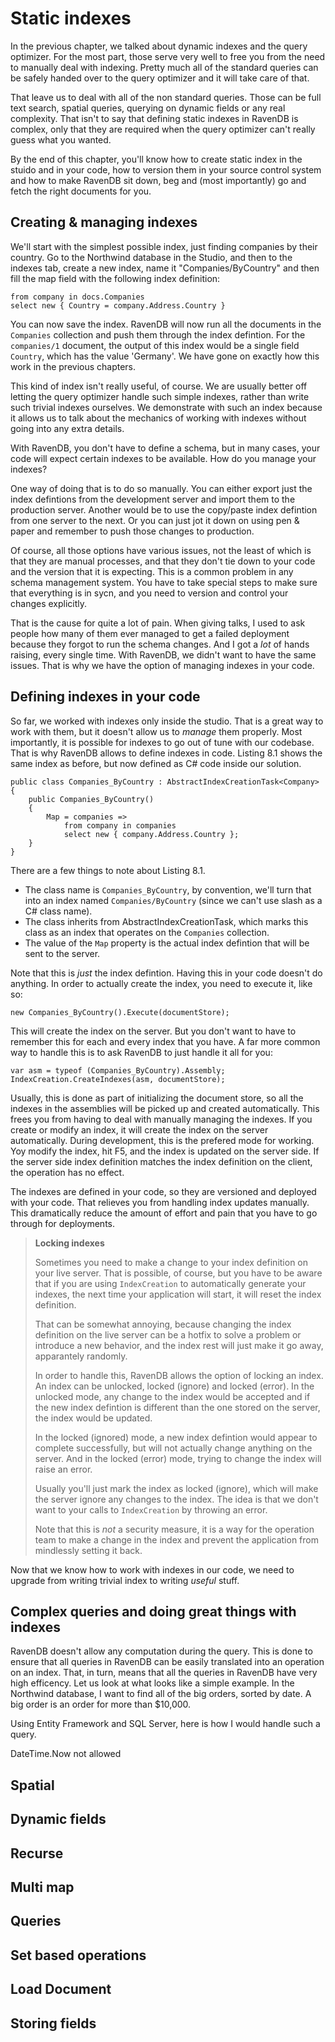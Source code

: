 
# Static indexes

In the previous chapter, we talked about dynamic indexes and the query optimizer. For the most part, those serve very well to free you from the need to manually deal with indexing. Pretty much all of the standard queries can be safely handed over to the query optimizer and it will take care of that.

That leave us to deal with all of the non standard queries. Those can be full text search, spatial queries, querying on dynamic fields or any real complexity. That isn't to say that defining static indexes in RavenDB is complex, only that they are required when the query optimizer can't really guess what you wanted.

By the end of this chapter, you'll know how to create static index in the stuido and in your code, how to version them in your source control system and how to make RavenDB sit down, beg and (most importantly) go and fetch the right documents for you.

## Creating & managing indexes

We'll start with the simplest possible index, just finding companies by their country. Go to the Northwind database in the Studio, and then to the indexes tab, create a new index, name it "Companies/ByCountry" and then fill the map field with the following index definition:

 	from company in docs.Companies
	select new { Country = company.Address.Country }

You can now save the index. RavenDB will now run all the documents in the `Companies` collection and push them through the index defintion. For the `companies/1` document, the output of this index would be a single field `Country`, which has the value 'Germany'. We have gone on exactly how this work in the previous chapters. 

This kind of index isn't really useful, of course. We are usually better off letting the query optimizer handle such simple indexes, rather than write such trivial indexes ourselves.
We demonstrate with such an index because it allows us to talk about the mechanics of working with indexes without going into any extra details.

With RavenDB, you don't have to define a schema, but in many cases, your code will expect certain indexes to be available. How do you manage your indexes? 

One way of doing that is to do so manually. You can either export just the index defintions from the development server and import them to the production server. Another would be to use the copy/paste index defintion from one server to the next. Or you can just jot it down on using pen & paper and remember to push those changes to production.

Of course, all those options have various issues, not the least of which is that they are manual processes, and that they don't tie down to your code and the version that it is expecting. This is a common problem in any schema management system. You have to take special steps to make sure that everything is in sycn, and you need to version and control your changes explicitly.

That is the cause for quite a lot of pain. When giving talks, I used to ask people how many of them ever managed to get a failed deployment because they forgot to run the schema changes. And I got a _lot_ of hands raising, every single time. With RavenDB, we didn't want to have the same issues. That is why we have the option of managing indexes in your code.

## Defining indexes in your code

So far, we worked with indexes only inside the studio. That is a great way to work with them, but it doesn't allow us to _manage_ them properly. Most importantly, it is possible for indexes to go out of tune with our codebase. That is why RavenDB allows to define indexes in code. Listing 8.1 shows the same index as before, but now defined as C# code inside our solution.


```{caption="{Defining index in code}" .cs}
public class Companies_ByCountry : AbstractIndexCreationTask<Company>
{
	public Companies_ByCountry()
	{
		Map = companies =>
			from company in companies
			select new { company.Address.Country };
	}
}
```

There are a few things to note about Listing 8.1. 

* The class name is `Companies_ByCountry`, by convention, we'll turn that into an index named `Companies/ByCountry` (since we can't use slash as a C# class name).
* The class inherits from AbstractIndexCreationTask<Company>, which marks this class as an index that operates on the `Companies` collection.
* The value of the `Map` property is the actual index defintion that will be sent to the server.

Note that this is _just_ the index defintion. Having this in your code doesn't do anything. In order to actually create the index, you need to execute it, like so:

	new Companies_ByCountry().Execute(documentStore);

This will create the index on the server. But you don't want to have to remember this for each and every index that you have. A far more common way to handle this is to ask RavenDB to just handle it all for you:

	var asm = typeof (Companies_ByCountry).Assembly;
	IndexCreation.CreateIndexes(asm, documentStore);

Usually, this is done as part of initializing the document store, so all the indexes in the assemblies will be picked up and created automatically. This frees you from having to deal with manually managing the indexes. If you create or modify an index, it will create the index on the server automatically. During development, this is the prefered mode for working. Yoy modify the index, hit F5, and the index is updated on the server side. If the server side index definition matches the index definition on the client, the operation has no effect. 

The indexes are defined in your code, so they are versioned and deployed with your code. That relieves you from handling index updates manually. This dramatically reduce the amount of effort and pain that you have to go through for deployments.

> **Locking indexes**
>
> Sometimes you need to make a change to your index definition on your live server. That is possible, of course, but you have to be aware that 
> if you are using `IndexCreation` to automatically generate your indexes, the next time your application will start, it will reset the index definition.
> 
> That can be somewhat annoying, because changing the index definition on the live server can be a hotfix to solve a problem or introduce a new behavior, 
> and the index rest will just make it go away, apparantely randomly.
> 
> In order to handle this, RavenDB allows the option of locking an index. An index can be unlocked, locked (ignore) and locked (error). In the unlocked 
> mode, any change to the index would be accepted and if the new index defintion is different than the one stored on the server, the index would be updated.
> 
> In the locked (ignored) mode, a new index defintion would appear to complete successfully, but will not actually change anything on the server. And in 
> the locked (error) mode, trying to change the index will raise an error.
>
> Usually you'll just mark the index as locked (ignore), which will make the server ignore any changes to the index. The idea is that we don't want to 
> your calls to `IndexCreation` by throwing an error.
>
> Note that this is _not_ a security measure, it is a way for the operation team to make a change in the index and prevent the application from mindlessly setting it back.

Now that we know how to work with indexes in our code, we need to upgrade from writing trivial index to writing _useful_ stuff.

## Complex queries and doing great things with indexes

RavenDB doesn't allow any computation during the query. This is done to ensure that all queries in RavenDB can be easily translated into an operation on an index. That, in turn, means that all the queries in RavenDB have very high efficency. Let us look at what looks like a simple example. 
In the Northwind database, I want to find all of the big orders, sorted by date. A big order is an order for more than $10,000. 

Using Entity Framework and SQL Server, here is how I would handle such a query.


DateTime.Now not allowed

## Spatial

## Dynamic fields

## Recurse

## Multi map

## Queries

## Set based operations

## Load Document 

## Storing fields

